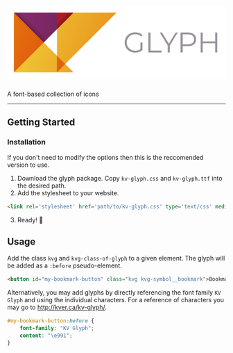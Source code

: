 # ![KV Parallax](./kv-glyph.svg)
A font-based collection of icons

----
## Getting Started
### Installation
If you don't need to modify the options then this is the reccomended version to 
use.

1. Download the glyph package. Copy `kv-glyph.css` and `kv-glyph.ttf` into the
   desired path.
2. Add the stylesheet to your website.
```html
<link rel='stylesheet' href='path/to/kv-glyph.css' type='text/css' media='all' />
```
3. Ready! 🎉

## Usage

Add the class `kvg` and `kvg-class-of-glyph` to a given element. The glyph will
be added as a `:before` pseudo-element. 

```html
<button id="my-bookmark-button" class="kvg kvg-symbol__bookmark">Bookmark</button>
```

Alternatively, you may add glyphs by directly referencing the font family 
`KV Glyph` and using the individual characters. For a reference of characters
you may go to http://kver.ca/kv-glyph/.

```css
#my-bookmark-button:before {
	font-family: "KV Glyph";
	content: "\e991";
}
```